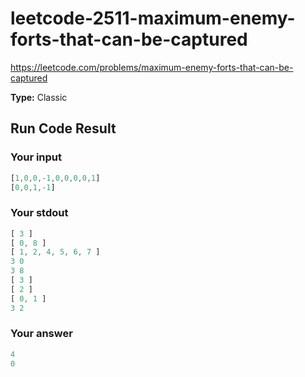 # leetcode-2511-maximum-enemy-forts-that-can-be-captured

https://leetcode.com/problems/maximum-enemy-forts-that-can-be-captured

**Type:** Classic

## Run Code Result

### Your input

<!-- prettier-ignore -->
```js
[1,0,0,-1,0,0,0,0,1]
[0,0,1,-1]
```

### Your stdout

<!-- prettier-ignore -->
```js
[ 3 ]
[ 0, 8 ]
[ 1, 2, 4, 5, 6, 7 ]
3 0
3 8
[ 3 ]
[ 2 ]
[ 0, 1 ]
3 2

```

### Your answer

<!-- prettier-ignore -->
```js
4
0
```
